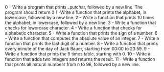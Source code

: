 0 - Write a program that prints _putchar, followed by a new line.
The program should return 0
1 -Write a function that prints the alphabet, in lowercase, followed by a new line.
2 - Write a function that prints 10 times the alphabet, in lowercase, followed by a new line.
3 -  Write a function that checks for lowercase character.
4 - Write a function that checks for alphabetic character.
5 - Write a function that prints the sign of a number.
6 - Write a function that computes the absolute value of an integer.
7 - Write a function that prints the last digit of a number.
8 - Write a function that prints every minute of the day of Jack Bauer, starting from 00:00 to 23:59.
9 - Write a function that prints the 9 times table, starting with 0.
10 - Write a function that adds two integers and returns the result.
11 - Write a function that prints all natural numbers from n to 98, followed by a new line.


